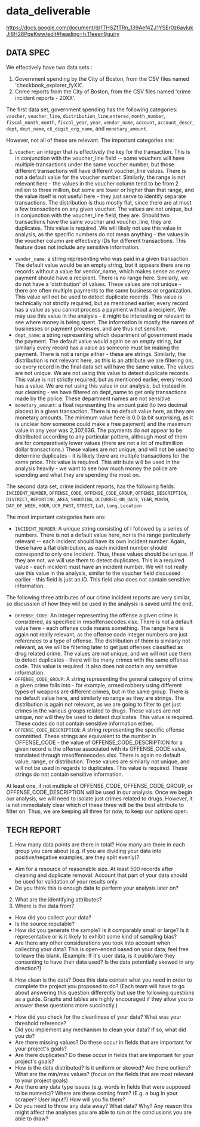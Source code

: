 # data_deliverable
https://docs.google.com/document/d/1THSZfTRn_139Aef4ZJ1YSEr0z6ayIukJi6H28PqeKww/edit#heading=h.11eeen9guiry

## DATA SPEC
We effectively have two data sets :
1. Government spending by the City of Boston, from the CSV files named 'checkbook_explorer_fyXX'.
2. Crime reports from the City of Boston, from the CSV files named 'crime incident reports - 20XX'.


The first data set, government spending has the following categories:
`voucher`, `voucher_line`, `distribution_line`,`entered`, `month_number`, `fiscal_month`, `month`, `fiscal_year`, `year`, `vendor_name`, `account`, `account_descr`, `dept`, `dept_name`, `c6_digit_org_name`, and `monetary_amount`. 

However, not all of these are relevant. The important categories are:
1. `voucher`: an integer that is effectively the key for the transaction. This is in conjunction with the voucher_line field -- some vouchers will have multiple transactions under the same voucher number, but those different transactions will have different voucher_line values. There is not a default value for the voucher number. Similarly, the range is not relevant here - the values in the voucher column tend to be from 2 million to three million, but some are lower or higher than that range, and the value itself is not useful here - they just serve to identify separate transactions. The distribution is thus mostly flat, since there are at most a few transactions on any given voucher. The values are not unique, but in conjunction with the voucher_line field, they are. Should two transactions have the same voucher and voucher_line, they are duplicates. This value is required. We will likely not use this value in analysis, as the specific numbers do not mean anything - the values in the voucher column are effectively IDs for different transactions. This feature does not include any sensitive information.
- `vendor_name`: a string representing who was paid in a given transaction. The default value would be an empty string, but it appears there are no records without a value for vendor_name, which makes sense as every payment should have a recipient. There is no range here. Similarly, we do not have a 'distribution' of values. These values are not unique - there are often multiple payments to the same business or organization. This value will not be used to detect duplicate records. This value is technically not strictly required, but as mentioned earlier, every record has a value as you cannot process a payment without a recipient. We may use this value in the analysis - it might be interesting or relevant to see where money is being spent. The information is mostly the names of businesses or payment processes, and are thus not sensitive. 
- `dept_name`: a string representing which department of government made the payment. The default value would again be an empty string, but similarly every record has a value as someone must be making the payment. There is not a range either - these are strings. Similarly, the distribution is not relevant here, as this is an attribute we are filtering on, so every record in the final data set will have the same value. The values are not unique. We are not using this value to detect duplicate records. This value is not strictly required, but as mentioned earlier, every record has a value. We are not using this value in our analysis, but instead in our cleaning - we have filtered on dept_name to get only transactions made by the police. These department names are not sensitive.
- `monetary_amount`: a float representing the amount paid (to two decimal places) in a given transaction. There is no default value here, as they are monetary amounts. The minimum value here is 0.0 (a bit surprising, as it is unclear how someone could make a free payment) and the maximum value in any year was 2,307,636. The payments do not appear to be distributed according to any particular pattern, although most of them are for comparatively lower values (there are not a lot of multimillion dollar transactions.) These values are not unique, and will not be used to determine duplicates - it is likely there are multiple transactions for the same price. This value is required. This attribute will be used in the analysis heavily - we want to see how much money the police are spending and what they are spending the most on.


The second data set, crime incident reports, has the following fields:
`INCIDENT_NUMBER`, `OFFENSE_CODE`, `OFFENSE_CODE_GROUP`, `OFFENSE_DESCRIPTION`, `DISTRICT`, `REPORTING_AREA`, `SHOOTING`, `OCCURRED_ON_DATE`, `YEAR`, `MONTH`, `DAY_OF_WEEK`, `HOUR`, `UCR_PART`, `STREET`, `Lat`, `Long`, `Location`

The most important categories here are:
- `INCIDENT_NUMBER`: A unique string consisting of I followed by a series of numbers. There is not a default value here, nor is the range particularly relevant -- each incident should have its own incident number. Again, these have a flat distribution, as each incident number should correspond to only one incident. Thus, these values should be unique. If they are not, we will use them to detect duplicates. This is a required value - each incident must have an incident number. We will not really use this value in the analysis, similar to the voucher field discussed earlier - this field is just an ID. This field also does not contain sensitive information. 

The following three attributes of our crime incident reports are very similar, so discussion of how they will be used in the analysis is saved until the end.

- `OFFENSE_CODE`: An integer representing the offense a given crime is considered, as specified in rmsoffensecodes.xlsx. There is not a default value here - each offense code means something. The range here is again not really relevant, as the offense code integer numbers are just references to a type of offense. The distribution of them is similarly not relevant, as we will be filtering later to get just offenses classified as drug related crime. The values are not unique, and we will not use them to detect duplicates - there will be many crimes with the same offense code. This value is required. It also does not contain any sensitive information.
- `OFFENSE_CODE_GROUP`: A string representing the general category of crime a given crime falls into - for example, armed robbery using different types of weapons are different crimes, but in the same group. There is no default value here, and similarly no range as they are strings. The distribution is again not relevant, as we are going to filter to get just crimes in the various groups related to drugs. These values are not unique, nor will they be used to detect duplicates. This value is required. These codes do not contain sensitive information either.
- `OFFENSE_CODE_DESCRIPTION`: A string representing the specific offense committed. These strings are equivalent to the number in OFFENSE_CODE - the value of OFFENSE_CODE_DESCRIPTION for a given record is the offense associated with its OFFENSE_CODE value, translated through rmsoffensecodes.xlsx. There is again no default value, range, or distribution. These values are similarly not unique, and will not be used in regards to duplicates. This value is required. These strings do not contain sensitive information. 

At least one, if not multiple of OFFENSE_CODE, OFFENSE_CODE_GROUP, or OFFENSE_CODE_DESCRIPTION will be used in our analysis. Once we begin our analysis, we will need to isolate just crimes related to drugs. However, it is not immediately clear which of these three will be the best attribute to filter on. Thus, we are keeping all three for now, to keep our options open.

## TECH REPORT
1. How many data points are there in total? How many are there in each group you care about (e.g. if you are dividing your data into positive/negative examples, are they split evenly)? 
  - Aim for a resource of reasonable size. At least 500 records after cleaning and duplicate removal. Account that part of your data should be used for validation of your results only. 
  - Do you think this is enough data to perform your analysis later on?
2. What are the identifying attributes?
3. Where is the data from?
  - How did you collect your data?
  - Is the source reputable?
  - How did you generate the sample? Is it comparably small or large? Is it representative or is it likely to exhibit some kind of sampling bias?
  - Are there any other considerations you took into account when collecting your data? This is open-ended based on your data; feel free to leave this blank. (Example: If it's user data, is it public/are they consenting to have their data used? Is the data potentially skewed in any direction?)
4. How clean is the data? Does this data contain what you need in order to complete the project you proposed to do? (Each team will have to go about answering this question differently but use the following questions as a guide. Graphs and tables are highly encouraged if they allow you to answer these questions more succinctly.)
  - How did you check for the cleanliness of your data? What was your threshold reference?
  - Did you implement any mechanism to clean your data? If so, what did you do?
  - Are there missing values? Do these occur in fields that are important for your project's goals?
  - Are there duplicates? Do these occur in fields that are important for your project's goals?
  - How is the data distributed? Is it uniform or skewed? Are there outliers? What are the min/max values? (focus on the fields that are most relevant to your project goals)
  - Are there any data type issues (e.g. words in fields that were supposed to be numeric)? Where are these coming from? (E.g. a bug in your scraper? User input?) How will you fix them?
  - Do you need to throw any data away? What data? Why? Any reason this might affect the analyses you are able to run or the conclusions you are able to draw?
